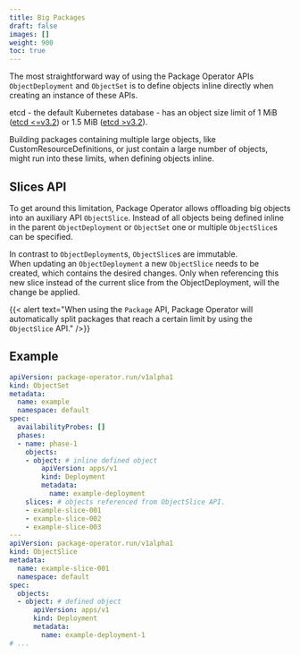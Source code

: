 ```yaml
---
title: Big Packages
draft: false
images: []
weight: 900
toc: true
---
```


The most straightforward way of using the Package Operator APIs `ObjectDeployment` and `ObjectSet` is to define objects inline directly when creating an instance of these APIs.

etcd - the default Kubernetes database - has an object size limit of 1 MiB ([etcd <=v3.2](https://etcd.io/docs/v3.2/dev-guide/limit/)) or 1.5 MiB ([etcd >v3.2](https://etcd.io/docs/v3.3/dev-guide/limit/)).

Building packages containing multiple large objects, like CustomResourceDefinitions, or just contain a large number of objects, might run into these limits, when defining objects inline.

## Slices API

To get around this limitation, Package Operator allows offloading big objects into an auxiliary API `ObjectSlice`. Instead of all objects being defined inline in the parent `ObjectDeployment` or `ObjectSet` one or multiple `ObjectSlice`s can be specified.

In contrast to `ObjectDeployment`s, `ObjectSlice`s are immutable.\
When updating an `ObjectDeployment` a new `ObjectSlice` needs to be created, which contains the desired changes.
Only when referencing this new slice instead of the current slice from the ObjectDeployment, will the change be applied.

{{< alert text="When using the `Package` API, Package Operator will automatically split packages that reach a certain limit by using the `ObjectSlice` API." />}}

## Example

```yaml
apiVersion: package-operator.run/v1alpha1
kind: ObjectSet
metadata:
  name: example
  namespace: default
spec:
  availabilityProbes: []
  phases:
  - name: phase-1
    objects:
    - object: # inline defined object
        apiVersion: apps/v1
        kind: Deployment
        metadata:
          name: example-deployment
    slices: # objects referenced from ObjectSlice API.
    - example-slice-001
    - example-slice-002
    - example-slice-003
---
apiVersion: package-operator.run/v1alpha1
kind: ObjectSlice
metadata:
  name: example-slice-001
  namespace: default
spec:
  objects:
  - object: # defined object
      apiVersion: apps/v1
      kind: Deployment
      metadata:
        name: example-deployment-1
# ...
```
